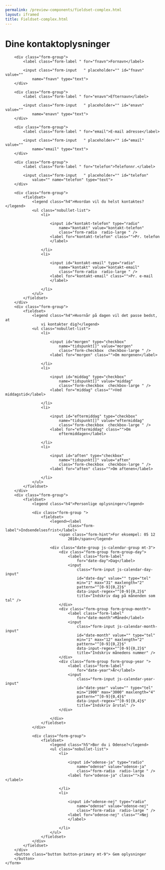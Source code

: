 ```yaml
--- 
permalink: /preview-components/fieldset-complex.html
layout: iframed 
title: Fieldset-complex.html
---
```

<div class="container">
    <h1 class="h2">Dine kontaktoplysninger</h1>
    <form>

        <div class="form-group">
            <label class="form-label " for="fnavn">Fornavn</label>

            <input class="form-input   " placeholder="" id="fnavn" value=""
                name="fnavn" type="text">
        </div>

        <div class="form-group">
            <label class="form-label " for="enavn">Efternavn</label>

            <input class="form-input   " placeholder="" id="enavn" value=""
                name="enavn" type="text">
        </div>

        <div class="form-group">
            <label class="form-label " for="email">E-mail adresse</label>

            <input class="form-input   " placeholder="" id="email" value=""
                name="email" type="text">
        </div>

        <div class="form-group">
            <label class="form-label " for="telefon">Telefonnr.</label>

            <input class="form-input   " placeholder="" id="telefon"
                value="" name="telefon" type="text">
        </div>

        <div class="form-group">
            <fieldset>
                <legend class="h4">Hvordan vil du helst kontaktes?</legend>
                <ul class="nobullet-list">
                    <li>

                        <input id="kontakt-telefon" type="radio"
                            name="kontakt" value="kontakt-telefon"
                            class="form-radio  radio-large " />
                        <label for="kontakt-telefon" class="">Pr. telefon
                        </label>

                    </li>
                    <li>

                        <input id="kontakt-email" type="radio"
                            name="kontakt" value="kontakt-email"
                            class="form-radio  radio-large " />
                        <label for="kontakt-email" class="">Pr. e-mail
                        </label>

                    </li>
                </ul>
            </fieldset>
        </div>
        <div class="form-group">
            <fieldset>
                <legend class="h4">Hvornår på dagen vil det passe bedst, at
                    vi kontakter dig?</legend>
                <ul class="nobullet-list">
                    <li>

                        <input id="morgen" type="checkbox"
                            name="tidspunkt[]" value="morgen"
                            class="form-checkbox  checkbox-large " />
                        <label for="morgen" class="">Om morgenen</label>

                    </li>
                    <li>

                        <input id="middag" type="checkbox"
                            name="tidspunkt[]" value="middag"
                            class="form-checkbox  checkbox-large " />
                        <label for="middag" class="">Ved middagstid</label>

                    </li>
                    <li>

                        <input id="eftermiddag" type="checkbox"
                            name="tidspunkt[]" value="eftermiddag"
                            class="form-checkbox  checkbox-large " />
                        <label for="eftermiddag" class="">Om
                            eftermiddagen</label>

                    </li>
                    <li>

                        <input id="aften" type="checkbox"
                            name="tidspunkt[]" value="aften"
                            class="form-checkbox  checkbox-large " />
                        <label for="aften" class="">Om aftenen</label>

                    </li>
                </ul>
            </fieldset>
        </div>
        <div class="form-group">
            <fieldset>
                <legend class="h4">Personlige oplysninger</legend>

                <div class="form-group ">
                    <fieldset>
                        <legend><label
                                class="form-label">Indsendelsesfrist</label>
                            <span class="form-hint">For eksempel: 05 12
                                2018</span></legend>

                        <div class="date-group js-calendar-group mt-3">
                            <div class="form-group form-group-day">
                                <label class="form-label"
                                    for="date-day">Dag</label>
                                <input
                                    class="form-input js-calendar-day-input"
                                    id="date-day" value="" type="tel"
                                    min="1" max="31" maxlength="2"
                                    pattern="^[0-9]{0,2}$"
                                    data-input-regex="^[0-9]{0,2}$"
                                    title="Indskriv dag på månenden som tal" />
                            </div>
                            <div class="form-group form-group-month">
                                <label class="form-label"
                                    for="date-month">Måned</label>
                                <input
                                    class="form-input js-calendar-month-input"
                                    id="date-month" value="" type="tel"
                                    min="1" max="12" maxlength="2"
                                    pattern="^[0-9]{0,2}$"
                                    data-input-regex="^[0-9]{0,2}$"
                                    title="Indskriv månedens nummer" />
                            </div>
                            <div class="form-group form-group-year ">
                                <label class="form-label"
                                    for="date-year">År</label>
                                <input
                                    class="form-input js-calendar-year-input"
                                    id="date-year" value="" type="tel"
                                    min="1900" max="3000" maxlength="4"
                                    pattern="^[0-9]{0,4}$"
                                    data-input-regex="^[0-9]{0,4}$"
                                    title="Indskriv årstal" />
                            </div>

                        </div>
                    </fieldset>
                </div>

                <div class="form-group">
                    <fieldset>
                        <legend class="h5">Bor du i Odense?</legend>
                        <ul class="nobullet-list">
                            <li>

                                <input id="odense-ja" type="radio"
                                    name="odense" value="odense-ja"
                                    class="form-radio  radio-large " />
                                <label for="odense-ja" class="">Ja </label>

                            </li>
                            <li>

                                <input id="odense-nej" type="radio"
                                    name="odense" value="odense-nej"
                                    class="form-radio  radio-large " />
                                <label for="odense-nej" class="">Nej
                                </label>

                            </li>
                        </ul>
                    </fieldset>
                </div>
            </fieldset>
        </div>
        <button class="button button-primary mt-9"> Gem oplysninger
        </button>
    </form>
</div>